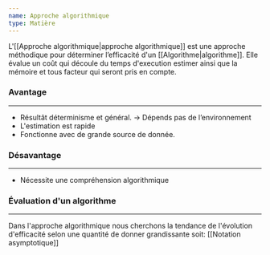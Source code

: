 ```yaml
---
name: Approche algorithmique
type: Matière
---
```

L'[[Approche algorithmique|approche algorithmique]] est une approche méthodique pour déterminer l’efficacité d'un [[Algorithme|algorithme]]. Elle évalue un coût qui découle du temps d'execution estimer ainsi que la mémoire et tous facteur qui seront pris en compte.

### Avantage
---
- Résultât déterminisme et général. -> Dépends pas de l’environnement
- L'estimation est rapide
- Fonctionne avec de grande source de donnée.

### Désavantage
---
- Nécessite une compréhension algorithmique

### Évaluation d'un algorithme
---
Dans l'approche algorithmique nous cherchons la tendance de l'évolution d'efficacité selon une quantité de donner grandissante soit: [[Notation asymptotique]] 